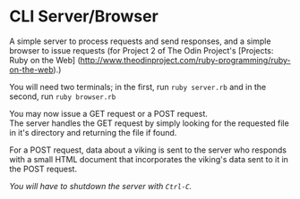 # CLI Server/Browser

A simple server to process requests and send responses, and a simple browser to issue requests 
(for Project 2 of The Odin Project's [Projects: Ruby on the Web]
(http://www.theodinproject.com/ruby-programming/ruby-on-the-web).)

You will need two terminals; in the first, run `ruby server.rb` and in the second, run `ruby browser.rb`

You may now issue a GET request or a POST request.  
The server handles the GET request by simply looking for the requested file in it's directory and returning the file if found.

For a POST request, data about a viking is sent to the server who responds 
with a small HTML document that incorporates the viking's data sent to it in the POST request.

*You will have to shutdown the server with `Ctrl-C`.*
